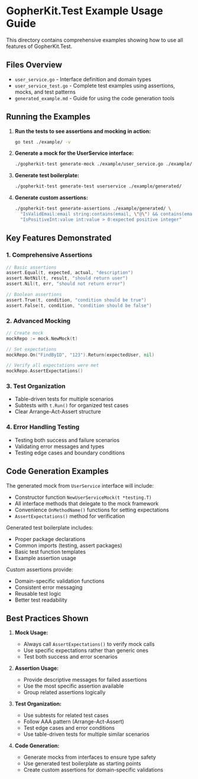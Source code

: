 # GopherKit.Test Example Usage Guide

This directory contains comprehensive examples showing how to use all features of GopherKit.Test.

## Files Overview

- `user_service.go` - Interface definition and domain types
- `user_service_test.go` - Complete test examples using assertions, mocks, and test patterns
- `generated_example.md` - Guide for using the code generation tools

## Running the Examples

1. **Run the tests to see assertions and mocking in action:**
   ```bash
   go test ./example/ -v
   ```

2. **Generate a mock for the UserService interface:**
   ```bash
   ./gopherkit-test generate-mock ./example/user_service.go ./example/mocks/
   ```

3. **Generate test boilerplate:**
   ```bash
   ./gopherkit-test generate-test userservice ./example/generated/
   ```

4. **Generate custom assertions:**
   ```bash
   ./gopherkit-test generate-assertions ./example/generated/ \
     "IsValidEmail:email string:contains(email, \"@\") && contains(email, \".\"):invalid email format" \
     "IsPositiveInt:value int:value > 0:expected positive integer"
   ```

## Key Features Demonstrated

### 1. Comprehensive Assertions
```go
// Basic assertions
assert.Equal(t, expected, actual, "description")
assert.NotNil(t, result, "should return user")
assert.Nil(t, err, "should not return error")

// Boolean assertions
assert.True(t, condition, "condition should be true")
assert.False(t, condition, "condition should be false")
```

### 2. Advanced Mocking
```go
// Create mock
mockRepo := mock.NewMock(t)

// Set expectations
mockRepo.On("FindByID", "123").Return(expectedUser, nil)

// Verify all expectations were met
mockRepo.AssertExpectations()
```

### 3. Test Organization
- Table-driven tests for multiple scenarios
- Subtests with `t.Run()` for organized test cases
- Clear Arrange-Act-Assert structure

### 4. Error Handling Testing
- Testing both success and failure scenarios
- Validating error messages and types
- Testing edge cases and boundary conditions

## Code Generation Examples

The generated mock from `UserService` interface will include:
- Constructor function `NewUserServiceMock(t *testing.T)`
- All interface methods that delegate to the mock framework
- Convenience `OnMethodName()` functions for setting expectations
- `AssertExpectations()` method for verification

Generated test boilerplate includes:
- Proper package declarations
- Common imports (testing, assert packages)
- Basic test function templates
- Example assertion usage

Custom assertions provide:
- Domain-specific validation functions
- Consistent error messaging
- Reusable test logic
- Better test readability

## Best Practices Shown

1. **Mock Usage:**
   - Always call `AssertExpectations()` to verify mock calls
   - Use specific expectations rather than generic ones
   - Test both success and error scenarios

2. **Assertion Usage:**
   - Provide descriptive messages for failed assertions
   - Use the most specific assertion available
   - Group related assertions logically

3. **Test Organization:**
   - Use subtests for related test cases
   - Follow AAA pattern (Arrange-Act-Assert)
   - Test edge cases and error conditions
   - Use table-driven tests for multiple similar scenarios

4. **Code Generation:**
   - Generate mocks from interfaces to ensure type safety
   - Use generated test boilerplate as starting points
   - Create custom assertions for domain-specific validations
